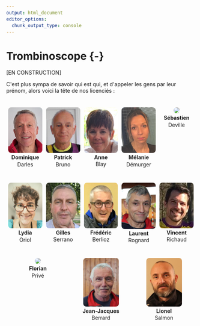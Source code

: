 ```yaml
---
output: html_document
editor_options: 
  chunk_output_type: console
---
```


# Trombinoscope {-}

[EN CONSTRUCTION]

C'est plus sympa de savoir qui est qui, et d'appeler les gens par leur prénom, alors voici la tête de nos licenciés :

<br>

<div style='display: flex; flex-wrap: wrap; justify-content: center; align-content: flex-start;'>
<div style='
      flex: 1 1 85px;
      height: 190px;
      margin: 5px;
      text-align: center;
      vertical-align: top;
    '><img src='trombi/dominique_darles.png' style='width:100%; max-width:95px; border-radius:8px;'><br><div style='height:70px; overflow:hidden; line-height:1.3em;'><strong>Dominique</strong><br>Darles</div></div>
<div style='
      flex: 1 1 85px;
      height: 190px;
      margin: 5px;
      text-align: center;
      vertical-align: top;
    '><img src='trombi/patrick_bruno.png' style='width:100%; max-width:95px; border-radius:8px;'><br><div style='height:70px; overflow:hidden; line-height:1.3em;'><strong>Patrick</strong><br>Bruno</div></div>
<div style='
      flex: 1 1 85px;
      height: 190px;
      margin: 5px;
      text-align: center;
      vertical-align: top;
    '><img src='trombi/anne_blay.png' style='width:100%; max-width:95px; border-radius:8px;'><br><div style='height:70px; overflow:hidden; line-height:1.3em;'><strong>Anne</strong><br>Blay</div></div>
<div style='
      flex: 1 1 85px;
      height: 190px;
      margin: 5px;
      text-align: center;
      vertical-align: top;
    '><img src='trombi/mélanie_démurger.png' style='width:100%; max-width:95px; border-radius:8px;'><br><div style='height:70px; overflow:hidden; line-height:1.3em;'><strong>Mélanie</strong><br>Démurger</div></div>
<div style='
      flex: 1 1 85px;
      height: 190px;
      margin: 5px;
      text-align: center;
      vertical-align: top;
    '><img src='trombi/sébastien_deville.png' style='width:100%; max-width:95px; border-radius:8px;'><br><div style='height:70px; overflow:hidden; line-height:1.3em;'><strong>Sébastien</strong><br>Deville</div></div>
<div style='
      flex: 1 1 85px;
      height: 190px;
      margin: 5px;
      text-align: center;
      vertical-align: top;
    '><img src='trombi/lydia_oriol.png' style='width:100%; max-width:95px; border-radius:8px;'><br><div style='height:70px; overflow:hidden; line-height:1.3em;'><strong>Lydia</strong><br>Oriol</div></div>
<div style='
      flex: 1 1 85px;
      height: 190px;
      margin: 5px;
      text-align: center;
      vertical-align: top;
    '><img src='trombi/gilles_serrano.png' style='width:100%; max-width:95px; border-radius:8px;'><br><div style='height:70px; overflow:hidden; line-height:1.3em;'><strong>Gilles</strong><br>Serrano</div></div>
<div style='
      flex: 1 1 85px;
      height: 190px;
      margin: 5px;
      text-align: center;
      vertical-align: top;
    '><img src='trombi/frédéric_berlioz.png' style='width:100%; max-width:95px; border-radius:8px;'><br><div style='height:70px; overflow:hidden; line-height:1.3em;'><strong>Frédéric</strong><br>Berlioz</div></div>
<div style='
      flex: 1 1 85px;
      height: 190px;
      margin: 5px;
      text-align: center;
      vertical-align: top;
    '><img src='trombi/laurent_rognard.png' style='width:100%; max-width:95px; border-radius:8px;'><br><div style='height:70px; overflow:hidden; line-height:1.3em;'><strong>Laurent</strong><br>Rognard</div></div>
<div style='
      flex: 1 1 85px;
      height: 190px;
      margin: 5px;
      text-align: center;
      vertical-align: top;
    '><img src='trombi/vincent_richaud.png' style='width:100%; max-width:95px; border-radius:8px;'><br><div style='height:70px; overflow:hidden; line-height:1.3em;'><strong>Vincent</strong><br>Richaud</div></div>
<div style='
      flex: 1 1 85px;
      height: 190px;
      margin: 5px;
      text-align: center;
      vertical-align: top;
    '><img src='trombi/florian_privé.png' style='width:100%; max-width:95px; border-radius:8px;'><br><div style='height:70px; overflow:hidden; line-height:1.3em;'><strong>Florian</strong><br>Privé</div></div>
<div style='
      flex: 1 1 85px;
      height: 190px;
      margin: 5px;
      text-align: center;
      vertical-align: top;
    '><img src='trombi/jean-jacques_berrard.png' style='width:100%; max-width:95px; border-radius:8px;'><br><div style='height:70px; overflow:hidden; line-height:1.3em;'><strong>Jean-Jacques</strong><br>Berrard</div></div>
<div style='
      flex: 1 1 85px;
      height: 190px;
      margin: 5px;
      text-align: center;
      vertical-align: top;
    '><img src='trombi/lionel_salmon.png' style='width:100%; max-width:95px; border-radius:8px;'><br><div style='height:70px; overflow:hidden; line-height:1.3em;'><strong>Lionel</strong><br>Salmon</div></div>
</div>
